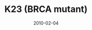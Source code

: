 ---
title: K23 (BRCA mutant)
image: https://www.cycif.org/assets/img/gray-2023/K23.jpg
date: 2010-02-04
minerva_link: https://s3.amazonaws.com/www.cycif.org/110-Komen_BRCA/K23/index.html
info_link: null
show_page_link: false
tags:
    - Gray
    - BRCA

---